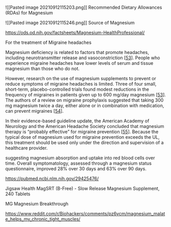 ![[Pasted image 20210912115203.png]]
Recommended Dietary Allowances (RDAs) for Magnesium

![[Pasted image 20210912115246.png]]
Source of Magnesium

https://ods.od.nih.gov/factsheets/Magnesium-HealthProfessional/

For the treatment of Migraine headaches

Magnesium deficiency is related to factors that promote headaches, including neurotransmitter release and vasoconstriction [[53](https://ods.od.nih.gov/factsheets/Magnesium-HealthProfessional/#en53)]. People who experience migraine headaches have lower levels of serum and tissue magnesium than those who do not.

However, research on the use of magnesium supplements to prevent or reduce symptoms of migraine headaches is limited. Three of four small, short-term, placebo-controlled trials found modest reductions in the frequency of migraines in patients given up to 600 mg/day magnesium [[53](https://ods.od.nih.gov/factsheets/Magnesium-HealthProfessional/#en53)]. The authors of a review on migraine prophylaxis suggested that taking 300 mg magnesium twice a day, either alone or in combination with medication, can prevent migraines [[54](https://ods.od.nih.gov/factsheets/Magnesium-HealthProfessional/#en54)].

In their evidence-based guideline update, the American Academy of Neurology and the American Headache Society concluded that magnesium therapy is “probably effective” for migraine prevention [[55](https://ods.od.nih.gov/factsheets/Magnesium-HealthProfessional/#en55)]. Because the typical dose of magnesium used for migraine prevention exceeds the UL, this treatment should be used only under the direction and supervision of a healthcare provider.


suggesting magnesium absorption and uptake into red blood cells over time. Overall symptomatology, assessed through a magnesium status questionnaire, improved 28% over 30 days and 63% over 90 days.

https://pubmed.ncbi.nlm.nih.gov/29425476/


Jigsaw Health MagSRT (B-Free) - Slow Release Magnesium Supplement, 240 Tablets

MG Magnesium Breakthrough


https://www.reddit.com/r/Biohackers/comments/pz6vcm/magnesium_malate_helps_my_chronic_tight_muscles/